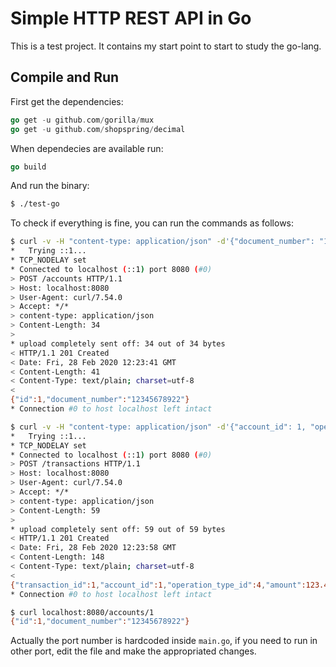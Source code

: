 # Simple HTTP REST API in Go

This is a test project. It contains my start point to start to study the go-lang.

## Compile and Run

First get the dependencies:

```go
go get -u github.com/gorilla/mux
go get -u github.com/shopspring/decimal
```

When dependecies are available run:

```go
go build
```

And run the binary:

```bash
$ ./test-go
```

To check if everything is fine, you can run the commands as follows:

```bash
$ curl -v -H "content-type: application/json" -d'{"document_number": "12345678922"}' localhost:8080/accounts
*   Trying ::1...
* TCP_NODELAY set
* Connected to localhost (::1) port 8080 (#0)
> POST /accounts HTTP/1.1
> Host: localhost:8080
> User-Agent: curl/7.54.0
> Accept: */*
> content-type: application/json
> Content-Length: 34
>
* upload completely sent off: 34 out of 34 bytes
< HTTP/1.1 201 Created
< Date: Fri, 28 Feb 2020 12:23:41 GMT
< Content-Length: 41
< Content-Type: text/plain; charset=utf-8
<
{"id":1,"document_number":"12345678922"}
* Connection #0 to host localhost left intact
```

```bash
$ curl -v -H "content-type: application/json" -d'{"account_id": 1, "operation_type_id": 4, "amount": 123.45}' localhost:8080/transactions
*   Trying ::1...
* TCP_NODELAY set
* Connected to localhost (::1) port 8080 (#0)
> POST /transactions HTTP/1.1
> Host: localhost:8080
> User-Agent: curl/7.54.0
> Accept: */*
> content-type: application/json
> Content-Length: 59
>
* upload completely sent off: 59 out of 59 bytes
< HTTP/1.1 201 Created
< Date: Fri, 28 Feb 2020 12:23:58 GMT
< Content-Length: 148
< Content-Type: text/plain; charset=utf-8
<
{"transaction_id":1,"account_id":1,"operation_type_id":4,"amount":123.45,"event_date":"2020-02-28T09:23:58.247599-03:00","decimal_amount":"123.45"}
* Connection #0 to host localhost left intact
```

```bash
$ curl localhost:8080/accounts/1
{"id":1,"document_number":"12345678922"}
```

Actually the port number is hardcoded inside `main.go`, if you need to run in other port,
edit the file and make the appropriated changes.

